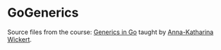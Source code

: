 # GoGenerics
Source files from the course: [Generics in Go](https://www.linkedin.com/learning/generics-in-go) taught by [Anna-Katharina Wickert](https://www.linkedin.com/learning/instructors/anna-katharina-wickert?u=76737724).